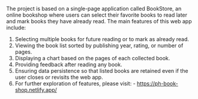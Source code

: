 The project is based on a single-page application called BookStore, an online bookshop where users can select their favorite books to read later and mark books they have already read. The main features of this web app include:

1. Selecting multiple books for future reading or to mark as already read.
2. Viewing the book list sorted by publishing year, rating, or number of pages.
3. Displaying a chart based on the pages of each collected book.
4. Providing feedback after reading any book.
5. Ensuring data persistence so that listed books are retained even if the user closes or revisits the web app.
6. For further exploration of features, please visit:  - https://ph-book-shop.netlify.app/
